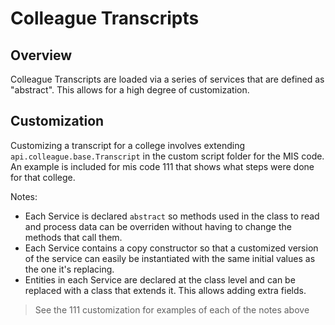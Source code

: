 # Colleague Transcripts

## Overview

Colleague Transcripts are loaded via a series of services that are defined as "abstract". This allows for a high degree
of customization.

## Customization

Customizing a transcript for a college involves extending `api.colleague.base.Transcript` in the custom script folder for
the MIS code. An example is included for mis code 111 that shows what steps were done for that college.

Notes:

- Each Service is declared `abstract` so methods used in the class to read and process data can be overriden without having
  to change the methods that call them.
- Each Service contains a copy constructor so that a customized version of the service can easily be instantiated with the
  same initial values as the one it's replacing.
- Entities in each Service are declared at the class level and can be replaced with a class that extends it. This allows 
  adding extra fields. 

> See the 111 customization for examples of each of the notes above